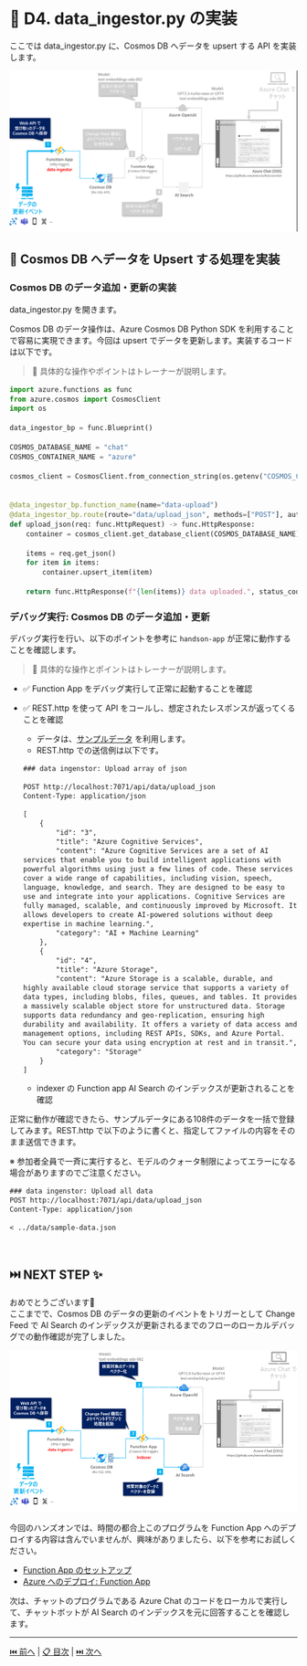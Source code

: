 # 🧪 D4. data_ingestor.py の実装

ここでは data_ingestor.py に、Cosmos DB へデータを upsert する API を実装します。

![image](./images/architecture-data-ingestor.png)

## 🔖 Cosmos DB へデータを Upsert する処理を実装

### Cosmos DB のデータ追加・更新の実装

data_ingestor.py を開きます。

Cosmos DB のデータ操作は、Azure Cosmos DB Python SDK を利用することで容易に実現できます。今回は upsert でデータを更新します。実装するコードは以下です。

> 📝 具体的な操作やポイントはトレーナーが説明します。

```python
import azure.functions as func
from azure.cosmos import CosmosClient
import os

data_ingestor_bp = func.Blueprint()

COSMOS_DATABASE_NAME = "chat"
COSMOS_CONTAINER_NAME = "azure"

cosmos_client = CosmosClient.from_connection_string(os.getenv("COSMOS_CONNECTION"))


@data_ingestor_bp.function_name(name="data-upload")
@data_ingestor_bp.route(route="data/upload_json", methods=["POST"], auth_level=func.AuthLevel.FUNCTION)
def upload_json(req: func.HttpRequest) -> func.HttpResponse:
    container = cosmos_client.get_database_client(COSMOS_DATABASE_NAME).get_container_client(COSMOS_CONTAINER_NAME)

    items = req.get_json()
    for item in items:
        container.upsert_item(item)

    return func.HttpResponse(f"{len(items)} data uploaded.", status_code=200)

```

### デバッグ実行: Cosmos DB のデータ追加・更新

デバッグ実行を行い、以下のポイントを参考に `handson-app` が正常に動作することを確認します。

> 📝 具体的な操作とポイントはトレーナーが説明します。

- ✅ Function App をデバッグ実行して正常に起動することを確認
- ✅ REST.http を使って API をコールし、想定されたレスポンスが返ってくることを確認
  - データは、[サンプルデータ](../data/sample-data.json) を利用します。
  - REST.http での送信例は以下です。

  ```http
  ### data ingenstor: Upload array of json
  
  POST http://localhost:7071/api/data/upload_json
  Content-Type: application/json

  [
      {
          "id": "3",
          "title": "Azure Cognitive Services",
          "content": "Azure Cognitive Services are a set of AI services that enable you to build intelligent applications with powerful algorithms using just a few lines of code. These services cover a wide range of capabilities, including vision, speech, language, knowledge, and search. They are designed to be easy to use and integrate into your applications. Cognitive Services are fully managed, scalable, and continuously improved by Microsoft. It allows developers to create AI-powered solutions without deep expertise in machine learning.",
          "category": "AI + Machine Learning"
      },
      {
          "id": "4",
          "title": "Azure Storage",
          "content": "Azure Storage is a scalable, durable, and highly available cloud storage service that supports a variety of data types, including blobs, files, queues, and tables. It provides a massively scalable object store for unstructured data. Storage supports data redundancy and geo-replication, ensuring high durability and availability. It offers a variety of data access and management options, including REST APIs, SDKs, and Azure Portal. You can secure your data using encryption at rest and in transit.",
          "category": "Storage"
      }
  ]
  ```

  - indexer の Function app AI Search のインデックスが更新されることを確認


正常に動作が確認できたら、サンプルデータにある108件のデータを一括で登録してみます。REST.http で以下のように書くと、指定してファイルの内容をそのまま送信できます。  

※ 参加者全員で一斉に実行すると、モデルのクォータ制限によってエラーになる場合がありますのでご注意ください。

```http
### data ingenstor: Upload all data
POST http://localhost:7071/api/data/upload_json
Content-Type: application/json

< ../data/sample-data.json
```

<br>

## ⏭️ NEXT STEP ✨

おめでとうございます🎉  
ここまでで、Cosmos DB のデータの更新のイベントをトリガーとして Change Feed で AI Search のインデックスが更新されるまでのフローのローカルデバッグでの動作確認が完了しました。

![image](./images/architecture-backend.png)

今回のハンズオンでは、時間の都合上このプログラムを Function App へのデプロイする内容は含んでいませんが、興味がありましたら、以下を参考にお試しください。

- [Function App のセットアップ](./setup-function-app.md)
- [Azure へのデプロイ: Function App](./deploy-to-azure.md)

次は、チャットのプログラムである Azure Chat のコードをローカルで実行して、チャットボットが AI Search のインデックスを元に回答することを確認します。

---

[⏮️ 前へ](./implement-indexer.md) | [📋 目次](../README.md) | [⏭️ 次へ](./setup-azurechat.md)
